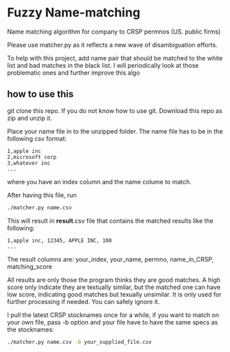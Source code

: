 # Fuzzy Name-matching

Name matching algorithm for company to CRSP permnos (US. public firms)

Please use matcher.py as it reflects a new wave of disambiguation efforts. 

To help with this project, add name pair that should be matched to the white list and bad matches in the black list. I will periodically look at those problematic ones and further improve this algo


## how to use this
git clone this repo. If you do not know how to use git. Download this repo as zip and unzip it.

Place your name file in to the unzipped folder. The name file has to be in the following csv format:

```csv
1,apple inc
2,microsoft corp
3,whatever inc
...
```

where you have an index column and the name colume to match.

After having this file, run

```bash
./matcher.py name.csv 
```

This will result in __result__.csv file that contains the matched results like the following:

```
1,apple inc, 12345, APPLE INC, 100
...
```

The result columns are: your_index, your_name, permno, name_in_CRSP, matching_score

All results are only those the program thinks they are good matches. A high score only indicate they are textually similar, but the matched one can have low score, indicating good matches but texually unsimilar. It is only used for further processing if needed. You can safely ignore it.

I pull the latest CRSP stocknames once for a while, if you want to match on your own file, pass -b option and your file have to have the same specs as the stocknames:

```bash
./matcher.py name.csv -b your_supplied_file.csv 
```
